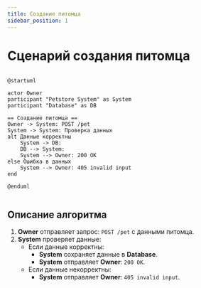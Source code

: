 ```yaml
---
title: Создание питомца
sidebar_position: 1
---
```

# Сценарий создания питомца

```plantuml

@startuml

actor Owner
participant "Petstore System" as System
participant "Database" as DB

== Создание питомца ==
Owner -> System: POST /pet
System -> System: Проверка данных
alt Данные корректны
    System -> DB: 
    DB --> System: 
    System --> Owner: 200 OK
else Ошибка в данных
    System --> Owner: 405 invalid input
end

@enduml


```

## Описание алгоритма

1. **Owner** отправляет запрос: `POST /pet` с данными питомца.
2. **System** проверяет данные:
   - Если данные корректны:
     - **System** сохраняет данные в **Database**.
     - **System** отправляет **Owner**: `200 OK`.
   - Если данные некорректны:
     - **System** отправляет **Owner**: `405 invalid input`.

